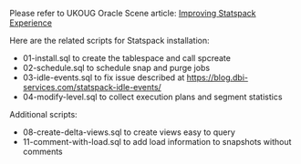 Please refer to UKOUG Oracle Scene article: [Improving Statspack Experience ](http://viewer.zmags.com/publication/dd9ed62b#/dd9ed62b/36)

Here are the related scripts for Statspack installation:
 - 01-install.sql to create the tablespace and call spcreate
 - 02-schedule.sql to schedule snap and purge jobs
 - 03-idle-events.sql to fix issue described at https://blog.dbi-services.com/statspack-idle-events/
 - 04-modify-level.sql to collect execution plans and segment statistics
 
 Additional scripts:
 - 08-create-delta-views.sql to create views easy to query
 - 11-comment-with-load.sql to add load information to snapshots without comments

